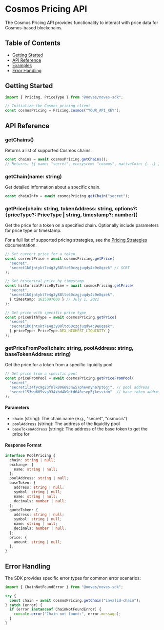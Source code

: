 # Cosmos Pricing API

The Cosmos Pricing API provides functionality to interact with price data for Cosmos-based blockchains.

## Table of Contents
- [Getting Started](#getting-started)
- [API Reference](#api-reference)
- [Examples](#examples)
- [Error Handling](#error-handling)

## Getting Started

```typescript
import { Pricing, PriceType } from "@noves/noves-sdk";

// Initialize the Cosmos pricing client
const cosmosPricing = Pricing.cosmos("YOUR_API_KEY");
```

## API Reference

### getChains()
Returns a list of supported Cosmos chains.

```typescript
const chains = await cosmosPricing.getChains();
// Returns: [{ name: "secret", ecosystem: "cosmos", nativeCoin: {...} }, ...]
```

### getChain(name: string)
Get detailed information about a specific chain.

```typescript
const chainInfo = await cosmosPricing.getChain("secret");
```

### getPrice(chain: string, tokenAddress: string, options?: {priceType?: PriceType | string, timestamp?: number})
Get the price for a token on a specified chain. Optionally include parameters for price type or timestamp.

For a full list of supported pricing strategies, see the [Pricing Strategies](https://docs.noves.fi/reference/pricing-strategies) documentation.

```typescript
// Get current price for a token
const currentPrice = await cosmosPricing.getPrice(
  "secret",
  "secret1k0jntykt7e4g3y88ltc60czgjuqdy4c9e8qzek" // SCRT
);

// Get historical price by timestamp
const historicalPriceByTime = await cosmosPricing.getPrice(
  "secret",
  "secret1k0jntykt7e4g3y88ltc60czgjuqdy4c9e8qzek",
  { timestamp: 1625097600 } // July 1, 2021
);

// Get price with specific price type
const priceWithType = await cosmosPricing.getPrice(
  "secret",
  "secret1k0jntykt7e4g3y88ltc60czgjuqdy4c9e8qzek",
  { priceType: PriceType.DEX_HIGHEST_LIQUIDITY }
);
```

### getPriceFromPool(chain: string, poolAddress: string, baseTokenAddress: string)
Get the price for a token from a specific liquidity pool.

```typescript
// Get price from a specific pool
const priceFromPool = await cosmosPricing.getPriceFromPool(
  "secret",
  "secret1l34fyc9g23fnlk896693nw57phevnyha7pt6gj", // pool address
  "secret153wu605vvp934xhd4k9dtd640zsep5jkesstdm"  // base token address
);
```

#### Parameters
- `chain` (string): The chain name (e.g., "secret", "osmosis")
- `poolAddress` (string): The address of the liquidity pool
- `baseTokenAddress` (string): The address of the base token to get the price for

#### Response Format
```typescript
interface PoolPricing {
  chain: string | null;
  exchange: {
    name: string | null;
  };
  poolAddress: string | null;
  baseToken: {
    address: string | null;
    symbol: string | null;
    name: string | null;
    decimals: number | null;
  };
  quoteToken: {
    address: string | null;
    symbol: string | null;
    name: string | null;
    decimals: number | null;
  };
  price: {
    amount: string | null;
  };
}
```

## Error Handling

The SDK provides specific error types for common error scenarios:

```typescript
import { ChainNotFoundError } from "@noves/noves-sdk";

try {
  const chain = await cosmosPricing.getChain("invalid-chain");
} catch (error) {
  if (error instanceof ChainNotFoundError) {
    console.error("Chain not found:", error.message);
  }
}
``` 